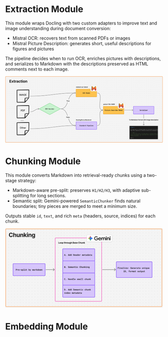 # Extraction Module

This module wraps Docling with two custom adapters to improve text and image understanding during document conversion:

- Mistral OCR: recovers text from scanned PDFs or images
- Mistral Picture Description: generates short, useful descriptions for figures and pictures

The pipeline decides when to run OCR, enriches pictures with descriptions, and serializes to Markdown with the descriptions preserved as HTML comments next to each image.

![Extraction Flow](asset/extraction_flow.png)
 
# Chunking Module

This module converts Markdown into retrieval-ready chunks using a two-stage strategy:

- Markdown-aware pre-split: preserves `H1/H2/H3`, with adaptive sub-splitting for long sections.
- Semantic split: Gemini-powered `SemanticChunker` finds natural boundaries; tiny pieces are merged to meet a minimum size.

Outputs stable `id`, `text`, and rich `meta` (headers, source, indices) for each chunk.

![Chunking Flow](asset/chunking_flow.png)

# Embedding Module
 
 
 
